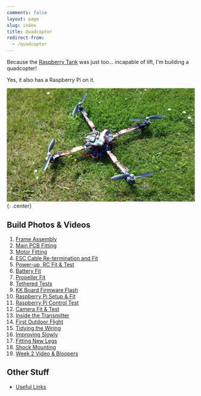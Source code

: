 ```yaml
---
comments: false
layout: page
slug: index
title: Quadcopter
redirect-from:
  - /quadcopter
---
```


Because the [Raspberry Tank](../raspberry-tank/) was just too... incapable of lift, I'm building a quadcopter!

Yes, it also has a Raspberry Pi on it.

![The Quadcopter](/hardware/quadcopter/76.jpg){: .center}

## Build Photos & Videos

1. [Frame Assembly](./frame-assembly)
2. [Main PCB Fitting](./main-pcb-fitting)
3. [Motor Fitting](./motor-fitting)
4. [ESC Cable Re-termination and Fit](./esc-cable-re-termination-and-fit)
5. [Power-up, RC Fit & Test](./power-up-rc-fit-amp-test)
6. [Battery Fit](./battery-fit)
7. [Propeller Fit](./propeller-fit)
8. [Tethered Tests](./tethered-tests)
9. [KK Board Firmware Flash](./kk-board-firmware-flash)
10. [Raspberry Pi Setup & Fit](./raspberry-pi-setup-amp-fit)
11. [Raspberry Pi Control Test](./raspberry-pi-control-test)
12. [Camera Fit & Test](./camera-fit-amp-test)
13. [Inside the Transmitter](./inside-the-transmitter)
14. [First Outdoor Flight](./first-outdoor-flight)
15. [Tidying the Wiring](./tidying-the-wiring)
16. [Improving Slowly](./improving-slowly)
17. [Fitting New Legs](./fitting-new-legs)
18. [Shock Mounting](./shock-mounting)
19. [Week 2 Video & Bloopers](./week-2-video-amp-bloopers)

## Other Stuff

* [Useful Links](./useful-links)
